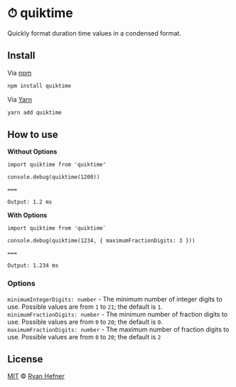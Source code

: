 # ⏱ quiktime

Quickly format duration time values in a condensed format.

## Install

Via [npm](https://npmjs.com/package/quiktime)

```sh
npm install quiktime
```

Via [Yarn](https://yarn.pm/quiktime)

```sh
yarn add quiktime
```

## How to use

**Without Options**
```
import quiktime from 'quiktime'

console.debug(quiktime(1200))

===

Output: 1.2 ms

```

**With Options**
```
import quiktime from 'quiktime`

console.debug(quiktime(1234, { maximumFractionDigits: 3 }))

===

Output: 1.234 ms
```

### Options

`minimumIntegerDigits: number` - The minimum number of integer digits to use. Possible values are from `1` to `21`; the default is `1`.
`minimumFractionDigits: number` - The minimum number of fraction digits to use. Possible values are from `0` to `20`; the default is `0`.
`maximumFractionDigits: number` - The maximum number of fraction digits to use. Possible values are from `0` to `20`; the default is `2`

## License

[MIT](LICENSE) © [Ryan Hefner](https://www.ryanhefner.com)
